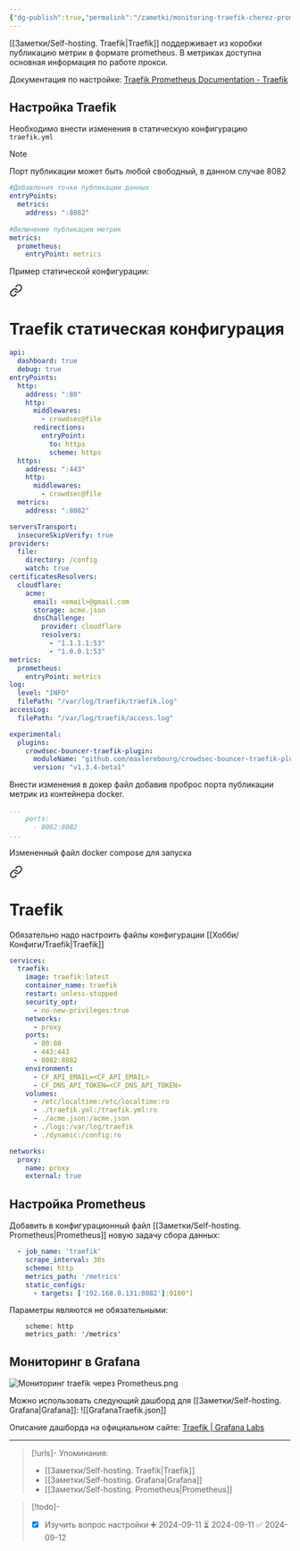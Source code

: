 ```yaml
---
{"dg-publish":true,"permalink":"/zametki/monitoring-traefik-cherez-prometheus/","created":"2024-09-11 01:12","updated":"2024-09-14T23:52:34+03:00"}
---
```


[[Заметки/Self-hosting. Traefik\|Traefik]] поддерживает из коробки публикацию метрик в формате prometheus. В метриках доступна основная информация по работе прокси.

Документация по настройке: [Traefik Prometheus Documentation - Traefik](https://doc.traefik.io/traefik/observability/metrics/prometheus/)
## Настройка Traefik

Необходимо внести изменения в статическую конфигурацию `traefik.yml`

> [!note]
> Порт публикации может быть любой свободный, в данном случае 8082

```yaml
#Добавления точки публикации данных
entryPoints:
  metrics:
    address: ":8082"
    
#Включение публикации метрик
metrics:
  prometheus:
    entryPoint: metrics
```

Пример статической конфигурации:

<div class="transclusion internal-embed is-loaded"><a class="markdown-embed-link" href="/konfigi/traefik/" aria-label="Open link"><svg xmlns="http://www.w3.org/2000/svg" width="24" height="24" viewBox="0 0 24 24" fill="none" stroke="currentColor" stroke-width="2" stroke-linecap="round" stroke-linejoin="round" class="svg-icon lucide-link"><path d="M10 13a5 5 0 0 0 7.54.54l3-3a5 5 0 0 0-7.07-7.07l-1.72 1.71"></path><path d="M14 11a5 5 0 0 0-7.54-.54l-3 3a5 5 0 0 0 7.07 7.07l1.71-1.71"></path></svg></a><div class="markdown-embed">

<div class="markdown-embed-title">

# Traefik статическая конфигурация

</div>




```yml
api:
  dashboard: true
  debug: true
entryPoints:
  http:
    address: ":80"
    http:
      middlewares:
        - crowdsec@file
      redirections:
        entryPoint:
          to: https
          scheme: https
  https:
    address: ":443"
    http:
      middlewares:
        - crowdsec@file
  metrics:
    address: ":8082"

serversTransport:
  insecureSkipVerify: true
providers:
  file:
    directory: /config
    watch: true
certificatesResolvers:
  cloudflare:
    acme:
      email: <email>@gmail.com
      storage: acme.json
      dnsChallenge:
        provider: cloudflare
        resolvers:
          - "1.1.1.1:53"
          - "1.0.0.1:53"
metrics:
  prometheus:
    entryPoint: metrics
log:
  level: "INFO"
  filePath: "/var/log/traefik/traefik.log"
accessLog:
  filePath: "/var/log/traefik/access.log"

experimental:
  plugins:
    crowdsec-bouncer-traefik-plugin:
      moduleName: "github.com/maxlerebourg/crowdsec-bouncer-traefik-plugin"
      version: "v1.3.4-beta1"
```


</div></div>


Внести изменения в докер файл добавив проброс порта публикации метрик из контейнера docker.

```yaml
...
    ports:
      - 8082:8082
...
```

Измененный файл docker compose для запуска 


<div class="transclusion internal-embed is-loaded"><a class="markdown-embed-link" href="/docker-compose/traefik/" aria-label="Open link"><svg xmlns="http://www.w3.org/2000/svg" width="24" height="24" viewBox="0 0 24 24" fill="none" stroke="currentColor" stroke-width="2" stroke-linecap="round" stroke-linejoin="round" class="svg-icon lucide-link"><path d="M10 13a5 5 0 0 0 7.54.54l3-3a5 5 0 0 0-7.07-7.07l-1.72 1.71"></path><path d="M14 11a5 5 0 0 0-7.54-.54l-3 3a5 5 0 0 0 7.07 7.07l1.71-1.71"></path></svg></a><div class="markdown-embed">

<div class="markdown-embed-title">

# Traefik

</div>




Обязательно надо настроить файлы конфигурации [[Хобби/Конфиги/Traefik\|Traefik]]

```yaml
services:
  traefik:
    image: traefik:latest
    container_name: traefik
    restart: unless-stopped
    security_opt:
      - no-new-privileges:true
    networks:
      - proxy
    ports:
      - 80:80
      - 443:443
      - 8082:8082
    environment:
      - CF_API_EMAIL=<CF_API_EMAIL>
      - CF_DNS_API_TOKEN=<CF_DNS_API_TOKEN>
    volumes:
      - /etc/localtime:/etc/localtime:ro
      - ./traefik.yml:/traefik.yml:ro
      - ./acme.json:/acme.json
      - ./logs:/var/log/traefik
      - ./dynamic:/config:ro

networks:
  proxy:
    name: proxy
    external: true
```



</div></div>


## Настройка Prometheus

Добавить в конфигурационный файл [[Заметки/Self-hosting. Prometheus\|Prometheus]] новую задачу сбора данных:
```yaml
  - job_name: 'traefik'
    scrape_interval: 30s
    scheme: http
    metrics_path: '/metrics'
    static_configs:
      - targets: ['192.168.0.131:8082']:9100"]
```

Параметры являются не обязательными:
```
    scheme: http
    metrics_path: '/metrics'
```

## Мониторинг в Grafana

![Мониторинг traefik через Prometheus.png](/img/user/%D0%98%D1%81%D1%85%D0%BE%D0%B4%D0%BD%D0%B8%D0%BA%D0%B8/%D0%9C%D0%BE%D0%BD%D0%B8%D1%82%D0%BE%D1%80%D0%B8%D0%BD%D0%B3%20traefik%20%D1%87%D0%B5%D1%80%D0%B5%D0%B7%20Prometheus.png)

Можно использовать следующий дашборд для [[Заметки/Self-hosting. Grafana\|Grafana]]:
![[GrafanaTraefik.json]]

Описание дашборда на официальном сайте: [Traefik | Grafana Labs](https://grafana.com/grafana/dashboards/4475-traefik/)

---
> [!urls]- Упоминания:
> - [[Заметки/Self-hosting. Traefik\|Traefik]]
> - [[Заметки/Self-hosting. Grafana\|Grafana]]
> - [[Заметки/Self-hosting. Prometheus\|Prometheus]]

> [!todo]-
> - [x] Изучить вопрос настройки ➕ 2024-09-11 ⏳ 2024-09-11 ✅ 2024-09-12
